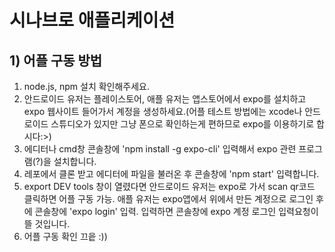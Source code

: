 # 시나브로 애플리케이션
## 1) 어플 구동 방법
 1. node.js, npm 설치 확인해주세요.
 2. 안드로이드 유저는 플레이스토어, 애플 유저는 앱스토어에서 expo를 설치하고 expo 웹사이트 들어가서 계정을 생성하세요.(어플 테스트 방법에는 xcode나 안드로이드 스튜디오가 있지만 그냥 폰으로 확인하는게 편하므로 expo를 이용하기로 합시다:>)
 3. 에디터나 cmd창 콘솔창에 'npm install -g expo-cli' 입력해서 expo 관련 프로그램(?)을 설치합니다.
 4. 레포에서 클론 받고 에디터에 파일을 불러온 후 콘솔창에 'npm start' 입력합니다.
 5. export DEV tools 창이 열렸다면 안드로이드 유저는 expo로 가서 scan qr코드 클릭하면 어플 구동 가능. 애플 유저는 expo앱에서 위에서 만든 계정으로 로그인 후에 콘솔창에 'expo login' 입력. 입력하면 콘솔창에 expo 계정 로그인 입력요청이 뜰 것입니다.
 6. 어플 구동 확인 끄읕 :))
